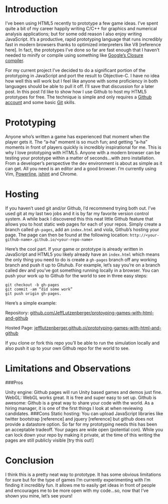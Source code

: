 Introduction
===
I’ve been using HTML5 recently to prototype a few game ideas. I’ve spent quite a bit of my career happily writing C/C++ for graphics and numerical analysis applications; but for some odd reason I also enjoy writing JavaScript. It’s a productive, rapid prototyping language that runs incredibly fast in modern browsers thanks to optimized interpreters like V8 [reference here]. In fact, the prototypes I’ve done so far are fast enough that I haven’t needed to minify or compile using something like [Google’s Closure compiler](https://developers.google.com/closure/compiler/).

For my current project I’ve decided to do a significant portion of the prototyping in JavaScript and port the result to Objective-C. I have no idea how well this will work but I feel like anyone with some proficiency in both languages should be able to pull it off. I’ll save that discussion for a later post. In this post I’d like to show how I use Github to host my HTML5 prototypes for free. The technique is simple and only requires a [Github account](https://github.com) and some basic [Git](http://git-scm.com/) skills.

Prototyping
===
Anyone who’s written a game has experienced that moment when the player gets it. The “a-ha” moment is so much fun; and getting “a-ha” moments in front of players quickly is incredibly inspirational for me. This is why I love prototyping with HTML5. Anyone with a modern browser can be testing your prototype within a matter of seconds...with zero installation. From a developer’s perspective the dev environment is about as simple as it can get. All you need is an editor and a good browser. I’m currently using Vim, [Powerline](https://github.com/Lokaltog/powerline), [jshint](https://github.com/wookiehangover/jshint.vim) and Chrome.

Hosting
===
If you haven’t used git and/or Github, I’d recommend trying both out. I’ve used git at my last two jobs and it is by far my favorite version control system. A while back I discovered this this neat little Github feature that allows you to host static web pages for each of your repos. Simply create a branch called `gh-pages`, add an `index.html` and viola, Github’s hosting your page. The page can then be found at the following location: `http://<your-github-name>.github.io/<your-repo-name>`

Here’s the cool part. If your game or prototype is already written in JavaScript and HTML5 you likely already have an `index.html` which means the only thing you need to do is create a `gh-pages` branch off any working branch and push it up to Gituhub. For example, let’s say you’re on a branch called dev and you’ve got something running locally in a browser. You can push your work up to Github for the world to see in three easy steps: 

~~~
git checkout -b gh-pages
git commit -am “did some work”
git push origin gh-pages.
~~~

Here’s a simple example: 

Repository: [github.com/JeffLutzenberger/protoyping-games-with-html-and-github](https://github.com/JeffLutzenberger/prototyping-games-with-html-and-github)

Hosted Page: [jefflutzenberger.github.oi/prototyping-games-with-html-and-github](http://jefflutzenberger.github.oi/prototyping-games-with-html-and-github)

If you clone or fork this repo you’ll be able to run the simulation locally and also push it up to your own Github repo for the world to see.  

Limitations and Observations
===
###Pros

Unity engine: Github pages will run Unity based games and demos just fine.
WebGL: WebGL works great.
It is free and super easy to set up.
Github is awesome: Github is a great way to share your code with the world. As a hiring manager, it is one of the first things I look at when reviewing candidates.
###Cons
Static hosting: You can upload JavaScript libraries like twitter bootstrap [reference] and jquery [reference] but github does not provide a datastore option. So far for my prototyping needs this has been an acceptable tradeoff. 
Your pages are wide open (potential con). While you can lock down your repo by making it private, at the time of this writing the pages are still publicly visible [try this out!]

Conclusion
===
I think this is a pretty neat way to prototype. It has some obvious limitations for sure but for the type of games I’m currently experimenting with I’m finding it incredibly fun. It allows me to easily get ideas in front of people and encourages me to be more open with my code...so, now that I’ve shown you mine, let’s see yours!    



